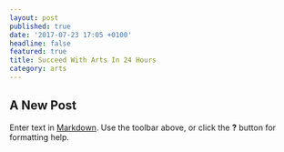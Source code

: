 ```yaml
---
layout: post
published: true
date: '2017-07-23 17:05 +0100'
headline: false
featured: true
title: Succeed With Arts In 24 Hours
category: arts
---
```

## A New Post

Enter text in [Markdown](http://daringfireball.net/projects/markdown/). Use the toolbar above, or click the **?** button for formatting help.
